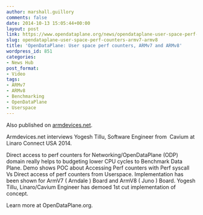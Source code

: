 ```yaml
---
author: marshall.guillory
comments: false
date: 2014-10-13 15:05:44+00:00
layout: post
link: https://www.opendataplane.org/news/opendataplane-user-space-perf-counters-armv7-armv8/
slug: opendataplane-user-space-perf-counters-armv7-armv8
title: 'OpenDataPlane: User space perf counters, ARMv7 and ARMv8'
wordpress_id: 851
categories:
- News Hub
post_format:
- Video
tags:
- ARMv7
- ARMv8
- Benchmarking
- OpenDataPlane
- Userspace
---
```


Also published on [armdevices.net](http://armdevices.net/2014/09/20/linaro-user-space-perf-counters-armv7-and-armv8/).

Armdevices.net interviews Yogesh Tillu, Software Engineer from  Cavium at Linaro Connect USA 2014.

Direct access to perf counters for Networking/OpenDataPlane (ODP) domain really helps to budgeting lower CPU cycles to Benchmark Data Plane. Demo shows POC about Accessing Perf counters with Perf syscall Vs Direct access of perf counters from Userspace. Implementation has been shown for ArmV7 ( Arndale ) Board and ArmV8 ( Juno ) Board. Yogesh Tillu, Linaro/Cavium Engineer has demoed 1st cut implementation of concept.

Learn more at OpenDataPlane.org.



